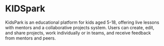 # KIDSpark
KidsPark is an educational platform for kids aged 5-18, offering live lessons with mentors and a collaborative projects system. Users can create, edit, and share projects, work individually or in teams, and receive feedback from mentors and peers.

